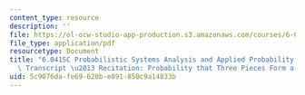```yaml
---
content_type: resource
description: ''
file: https://ol-ocw-studio-app-production.s3.amazonaws.com/courses/6-041sc-probabilistic-systems-analysis-and-applied-probability-fall-2013/5c9076dafe69620be891850c9a14833b_MIT6_041SCF13_Probability_that_3_Pieces_Form_a_Triangle_300k.pdf
file_type: application/pdf
resourcetype: Document
title: "6.041SC Probabilistic Systems Analysis and Applied Probability, Fall 2013\
  \ Transcript \u2013 Recitation: Probability that Three Pieces Form a Triangle "
uid: 5c9076da-fe69-620b-e891-850c9a14833b
---
```

